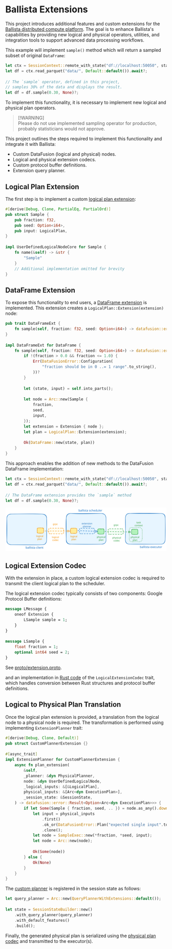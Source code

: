 # Ballista Extensions

This project introduces additional features and custom extensions for the [Ballista distributed compute platform](https://github.com/apache/arrow-ballista). The goal is to enhance Ballista's capabilities by providing new logical and physical operators, utilities, and integration tools to support advanced data processing workflows.

This example will implement `sample()` method which will return a sampled subset of original `DataFrame`:

```rust
let ctx = SessionContext::remote_with_state("df://localhost:50050", state).await?;
let df = ctx.read_parquet("data/", Default::default()).await?;

// The `sample` operator, defined in this project,
// samples 30% of the data and displays the result.
let df = df.sample(0.30, None)?;
```

To implement this functionality, it is necessary to implement new logical and physical plan operators.

>
> [!WARNING]  
> Please do not use implemented sampling operator for production, probably statisticians would not approve.
>

This project outlines the steps required to implement this functionality and integrate it with Ballista:

- Custom DataFusion (logical and physical) nodes.
- Logical and physical extension codecs.
- Custom protocol buffer definitions.
- Extension query planner.

## Logical Plan Extension

The first step is to implement a custom [logical plan extension](src/logical/sample_extension.rs):

```rust
#[derive(Debug, Clone, PartialEq, PartialOrd)]
pub struct Sample {
    pub fraction: f32,
    pub seed: Option<i64>,
    pub input: LogicalPlan,
}

impl UserDefinedLogicalNodeCore for Sample {
    fn name(&self) -> &str {
        "Sample"
    }
    // Additional implementation omitted for brevity
}
```

## DataFrame Extension

To expose this functionality to end users, a [DataFrame extension](src/dataframe/sample.rs) is implemented. This extension creates a `LogicalPlan::Extension(extension)` node:

```rust
pub trait DataFrameExt {
    fn sample(self, fraction: f32, seed: Option<i64>) -> datafusion::error::Result<DataFrame>;
}

impl DataFrameExt for DataFrame {
    fn sample(self, fraction: f32, seed: Option<i64>) -> datafusion::error::Result<DataFrame> {
        if !(fraction > 0.0 && fraction <= 1.0) {
            Err(DataFusionError::Configuration(
                "fraction should be in 0 ..= 1 range".to_string(),
            ))?
        }

        let (state, input) = self.into_parts();

        let node = Arc::new(Sample {
            fraction,
            seed,
            input,
        });
        let extension = Extension { node };
        let plan = LogicalPlan::Extension(extension);

        Ok(DataFrame::new(state, plan))
    }
}
```

This approach enables the addition of new methods to the DataFusion DataFrame implementation:

```rust
let ctx = SessionContext::remote_with_state("df://localhost:50050", state).await?;
let df = ctx.read_parquet("data/", Default::default()).await?;

// The DataFrame extension provides the `sample` method
let df = df.sample(0.30, None)?;
```

![diagram](ballista_extensions.excalidraw.svg)

## Logical Extension Codec

With the extension in place, a custom logical extension codec is required to transmit the client logical plan to the scheduler.

The logical extension codec typically consists of two components: Google Protocol Buffer definitions:

```proto
message LMessage {
    oneof Extension {
        LSample sample = 1; 
    }
}

message LSample {
    float fraction = 1;
    optional int64 seed = 2;
}
```

See [proto/extension.proto](proto/extension.proto).

and an implementation in [Rust code](src/codec/extension.rs) of the `LogicalExtensionCodec` trait, which handles conversion between Rust structures and protocol buffer definitions.

## Logical to Physical Plan Translation

Once the logical plan extension is provided, a translation from the logical node to a physical node is required. The transformation is performed using implementing `ExtensionPlanner` trait:

```rust
#[derive(Debug, Clone, Default)]
pub struct CustomPlannerExtension {}

#[async_trait]
impl ExtensionPlanner for CustomPlannerExtension {
    async fn plan_extension(
        &self,
        _planner: &dyn PhysicalPlanner,
        node: &dyn UserDefinedLogicalNode,
        _logical_inputs: &[&LogicalPlan],
        physical_inputs: &[Arc<dyn ExecutionPlan>],
        _session_state: &SessionState,
    ) -> datafusion::error::Result<Option<Arc<dyn ExecutionPlan>>> {
        if let Some(Sample { fraction, seed, .. }) = node.as_any().downcast_ref::<Sample>() {
            let input = physical_inputs
                .first()
                .ok_or(DataFusionError::Plan("expected single input".to_string()))?
                .clone();
            let node = SampleExec::new(*fraction, *seed, input);
            let node = Arc::new(node);

            Ok(Some(node))
        } else {
            Ok(None)
        }
    }
}
```

The [custom planner](src/planner/custom_planner.rs) is registered in the session state as follows:

```rust
let query_planner = Arc::new(QueryPlannerWithExtensions::default());

let state = SessionStateBuilder::new()
    .with_query_planner(query_planner)
    .with_default_features()
    .build();
```

Finally, the generated physical plan is serialized using the [physical plan codec](src/codec/extension.rs) and transmitted to the executor(s).

